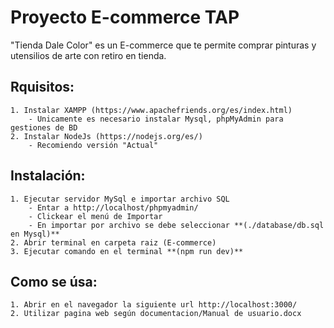 # Proyecto E-commerce TAP
"Tienda Dale Color" es un E-commerce que te permite comprar pinturas y utensilios de arte con retiro en tienda.

## Rquisitos:
	1. Instalar XAMPP (https://www.apachefriends.org/es/index.html)
		- Unicamente es necesario instalar Mysql, phpMyAdmin para gestiones de BD
	2. Instalar NodeJs (https://nodejs.org/es/) 
		- Recomiendo versión "Actual"

## Instalación:
	1. Ejecutar servidor MySql e importar archivo SQL 
		- Entar a http://localhost/phpmyadmin/
		- Clickear el menú de Importar
		- En importar por archivo se debe seleccionar **(./database/db.sql en Mysql)**
	2. Abrir terminal en carpeta raiz (E-commerce)
	3. Ejecutar comando en el terminal **(npm run dev)**

## Como se úsa:
	1. Abrir en el navegador la siguiente url http://localhost:3000/
	2. Utilizar pagina web según documentacion/Manual de usuario.docx
